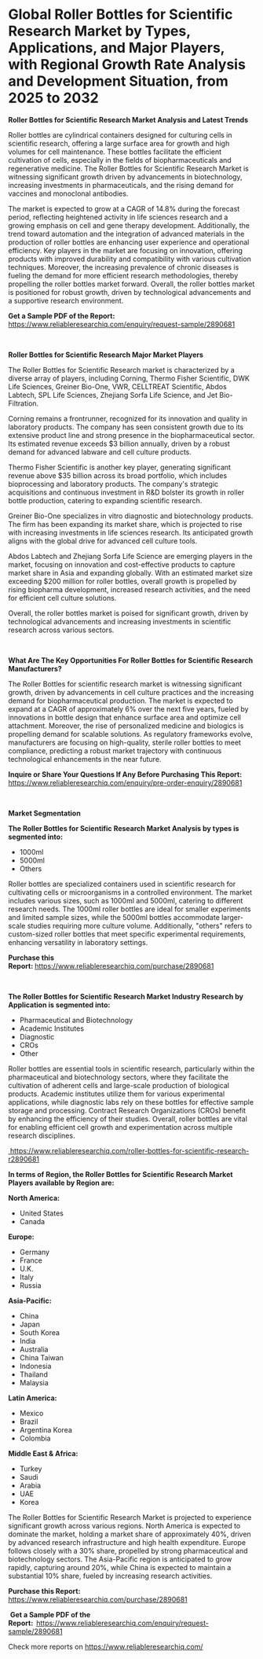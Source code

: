 <p><h1>Global Roller Bottles for Scientific Research Market by Types, Applications, and Major Players, with Regional Growth Rate Analysis and Development Situation, from 2025 to 2032</h1></p><p><strong>Roller Bottles for Scientific Research Market Analysis and Latest Trends</strong></p>
<p><p>Roller bottles are cylindrical containers designed for culturing cells in scientific research, offering a large surface area for growth and high volumes for cell maintenance. These bottles facilitate the efficient cultivation of cells, especially in the fields of biopharmaceuticals and regenerative medicine. The Roller Bottles for Scientific Research Market is witnessing significant growth driven by advancements in biotechnology, increasing investments in pharmaceuticals, and the rising demand for vaccines and monoclonal antibodies.</p><p>The market is expected to grow at a CAGR of 14.8% during the forecast period, reflecting heightened activity in life sciences research and a growing emphasis on cell and gene therapy development. Additionally, the trend toward automation and the integration of advanced materials in the production of roller bottles are enhancing user experience and operational efficiency. Key players in the market are focusing on innovation, offering products with improved durability and compatibility with various cultivation techniques. Moreover, the increasing prevalence of chronic diseases is fueling the demand for more efficient research methodologies, thereby propelling the roller bottles market forward. Overall, the roller bottles market is positioned for robust growth, driven by technological advancements and a supportive research environment.</p></p>
<p><strong>Get a Sample PDF of the Report:&nbsp;</strong> <a href="https://www.reliableresearchiq.com/enquiry/request-sample/2890681?utm_campaign=2042&utm_medium=2&utm_source=Github&utm_content=ia&utm_term=14032025&utm_id=roller-bottles-for-scientific-research">https://www.reliableresearchiq.com/enquiry/request-sample/2890681</a></p>
<p>&nbsp;</p>
<p><strong>Roller Bottles for Scientific Research Major Market Players</strong></p>
<p><p>The Roller Bottles for Scientific Research market is characterized by a diverse array of players, including Corning, Thermo Fisher Scientific, DWK Life Sciences, Greiner Bio-One, VWR, CELLTREAT Scientific, Abdos Labtech, SPL Life Sciences, Zhejiang Sorfa Life Science, and Jet Bio-Filtration. </p><p>Corning remains a frontrunner, recognized for its innovation and quality in laboratory products. The company has seen consistent growth due to its extensive product line and strong presence in the biopharmaceutical sector. Its estimated revenue exceeds $3 billion annually, driven by a robust demand for advanced labware and cell culture products.</p><p>Thermo Fisher Scientific is another key player, generating significant revenue above $35 billion across its broad portfolio, which includes bioprocessing and laboratory products. The company's strategic acquisitions and continuous investment in R&D bolster its growth in roller bottle production, catering to expanding scientific research.</p><p>Greiner Bio-One specializes in vitro diagnostic and biotechnology products. The firm has been expanding its market share, which is projected to rise with increasing investments in life sciences research. Its anticipated growth aligns with the global drive for advanced cell culture tools.</p><p>Abdos Labtech and Zhejiang Sorfa Life Science are emerging players in the market, focusing on innovation and cost-effective products to capture market share in Asia and expanding globally. With an estimated market size exceeding $200 million for roller bottles, overall growth is propelled by rising biopharma development, increased research activities, and the need for efficient cell culture solutions.</p><p>Overall, the roller bottles market is poised for significant growth, driven by technological advancements and increasing investments in scientific research across various sectors.</p></p>
<p>&nbsp;</p>
<p><strong>What Are The Key Opportunities For Roller Bottles for Scientific Research Manufacturers?</strong></p>
<p><p>The Roller Bottles for scientific research market is witnessing significant growth, driven by advancements in cell culture practices and the increasing demand for biopharmaceutical production. The market is expected to expand at a CAGR of approximately 6% over the next five years, fueled by innovations in bottle design that enhance surface area and optimize cell attachment. Moreover, the rise of personalized medicine and biologics is propelling demand for scalable solutions. As regulatory frameworks evolve, manufacturers are focusing on high-quality, sterile roller bottles to meet compliance, predicting a robust market trajectory with continuous technological enhancements in the near future.</p></p>
<p><strong>Inquire or Share Your Questions If Any Before Purchasing This Report:</strong> <a href="https://www.reliableresearchiq.com/enquiry/pre-order-enquiry/2890681?utm_campaign=2042&utm_medium=2&utm_source=Github&utm_content=ia&utm_term=14032025&utm_id=roller-bottles-for-scientific-research">https://www.reliableresearchiq.com/enquiry/pre-order-enquiry/2890681</a></p>
<p>&nbsp;</p>
<p><strong>Market Segmentation</strong></p>
<p><strong>The Roller Bottles for Scientific Research Market Analysis by types is segmented into:</strong></p>
<p><ul><li>1000ml</li><li>5000ml</li><li>Others</li></ul></p>
<p><p>Roller bottles are specialized containers used in scientific research for cultivating cells or microorganisms in a controlled environment. The market includes various sizes, such as 1000ml and 5000ml, catering to different research needs. The 1000ml roller bottles are ideal for smaller experiments and limited sample sizes, while the 5000ml bottles accommodate larger-scale studies requiring more culture volume. Additionally, "others" refers to custom-sized roller bottles that meet specific experimental requirements, enhancing versatility in laboratory settings.</p></p>
<p><strong>Purchase this Report:&nbsp;</strong><a href="https://www.reliableresearchiq.com/purchase/2890681?utm_campaign=2042&utm_medium=2&utm_source=Github&utm_content=ia&utm_term=14032025&utm_id=roller-bottles-for-scientific-research">https://www.reliableresearchiq.com/purchase/2890681</a></p>
<p>&nbsp;</p>
<p><strong>The Roller Bottles for Scientific Research Market Industry Research by Application is segmented into:</strong></p>
<p><ul><li>Pharmaceutical and Biotechnology</li><li>Academic Institutes</li><li>Diagnostic</li><li>CROs</li><li>Other</li></ul></p>
<p><p>Roller bottles are essential tools in scientific research, particularly within the pharmaceutical and biotechnology sectors, where they facilitate the cultivation of adherent cells and large-scale production of biological products. Academic institutes utilize them for various experimental applications, while diagnostic labs rely on these bottles for effective sample storage and processing. Contract Research Organizations (CROs) benefit by enhancing the efficiency of their studies. Overall, roller bottles are vital for enabling efficient cell growth and experimentation across multiple research disciplines.</p></p>
<p><a href="https://www.reliableresearchiq.com/roller-bottles-for-scientific-research-r2890681?utm_campaign=2042&utm_medium=2&utm_source=Github&utm_content=ia&utm_term=14032025&utm_id=roller-bottles-for-scientific-research">&nbsp;https://www.reliableresearchiq.com/roller-bottles-for-scientific-research-r2890681</a></p>
<p><strong>In terms of Region, the Roller Bottles for Scientific Research Market Players available by Region are:</strong></p>
<p>
    <p> <strong> North America: </strong>
        <ul>
            <li>United States</li>
            <li>Canada</li>
        </ul>
        </p> 
    <p> <strong> Europe: </strong>
        <ul>
            <li>Germany</li>
            <li>France</li>
            <li>U.K.</li>
            <li>Italy</li>
            <li>Russia</li>
        </ul>
        </p> 
    <p> <strong> Asia-Pacific: </strong>
        <ul>
            <li>China</li>
            <li>Japan</li>
            <li>South Korea</li>
            <li>India</li>
            <li>Australia</li>
            <li>China Taiwan</li>
            <li>Indonesia</li>
            <li>Thailand</li>
            <li>Malaysia</li>
        </ul>
        </p> 
    <p> <strong> Latin America: </strong>
        <ul>
            <li>Mexico</li>
            <li>Brazil</li>
            <li>Argentina Korea</li>
            <li>Colombia</li>
        </ul>
        </p> 
    <p> <strong> Middle East & Africa: </strong>
        <ul>
            <li>Turkey</li>
            <li>Saudi</li>
            <li>Arabia</li>
            <li>UAE</li>
            <li>Korea</li>
        </ul>
    </p>
    </p>
<p><p>The Roller Bottles for Scientific Research Market is projected to experience significant growth across various regions. North America is expected to dominate the market, holding a market share of approximately 40%, driven by advanced research infrastructure and high health expenditure. Europe follows closely with a 30% share, propelled by strong pharmaceutical and biotechnology sectors. The Asia-Pacific region is anticipated to grow rapidly, capturing around 20%, while China is expected to maintain a substantial 10% share, fueled by increasing research activities.</p></p>
<p><strong>Purchase this Report: </strong><a href="https://www.reliableresearchiq.com/purchase/2890681?utm_campaign=2042&utm_medium=2&utm_source=Github&utm_content=ia&utm_term=14032025&utm_id=roller-bottles-for-scientific-research">https://www.reliableresearchiq.com/purchase/2890681</a></p>
<p>&nbsp;<strong>Get a Sample PDF of the Report:&nbsp;&nbsp;</strong><a href="https://www.reliableresearchiq.com/enquiry/request-sample/2890681?utm_campaign=2042&utm_medium=2&utm_source=Github&utm_content=ia&utm_term=14032025&utm_id=roller-bottles-for-scientific-research">https://www.reliableresearchiq.com/enquiry/request-sample/2890681</a></p>
<p><strong></strong></p>
<p>Check more reports on <a href="https://www.reliableresearchiq.com/?utm_campaign=2042&utm_medium=2&utm_source=Github&utm_content=ia&utm_term=14032025&utm_id=roller-bottles-for-scientific-research">https://www.reliableresearchiq.com/</a></p>